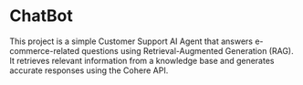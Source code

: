 # ChatBot
This project is a simple Customer Support AI Agent that answers e-commerce-related questions using Retrieval-Augmented Generation (RAG). It retrieves relevant information from a knowledge base and generates accurate responses using the Cohere API.
